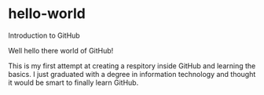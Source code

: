 # hello-world
Introduction to GitHub

Well hello there world of GitHub!

This is my first attempt at creating a respitory inside GitHub and learning the basics.
I just graduated with a degree in information technology and thought it would be smart to finally learn GitHub.
